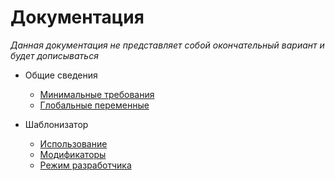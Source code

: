 Документация
============
*Данная документация не представляет собой окончательный вариант и будет дописываться*

* Общие сведения
   * [Минимальные требования](https://github.com/esclkm/cotonti-2/tree/master/docs/ru/general/requirements.md)
   * [Глобальные переменные](https://github.com/esclkm/cotonti-2/tree/master/docs/ru/general/globals.md)

* Шаблонизатор
   * [Использование](https://github.com/esclkm/cotonti-2/tree/master/docs/ru/template/readme.md)
   * [Модификаторы](https://github.com/esclkm/cotonti-2/tree/master/docs/ru/template/modifiers.md)
   * [Режим разработчика](https://github.com/esclkm/cotonti-2/tree/master/docs/ru/template/debug.md)
